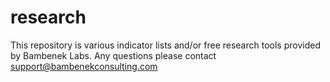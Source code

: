 # research

This repository is various indicator lists and/or free research tools provided by Bambenek Labs. Any questions please contact support@bambenekconsulting.com
